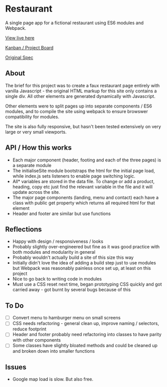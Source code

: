 # Restaurant

A single page app for a fictional restaurant using ES6 modules and Webpack.

[View live here](https://chargrilledchook.github.io/restaurant/)

[Kanban / Project Board](https://github.com/ChargrilledChook/restaurant/projects/1)

[Original Spec](https://www.theodinproject.com/paths/full-stack-javascript/courses/javascript/lessons/restaurant-page)

## About

The brief for this project was to create a faux restaurant page entirely with vanilla Javascript - the original HTML markup for this site only contains a single div. All other elements are generated dynamically with Javascript.

Other elements were to split pages up into separate components / ES6 modules, and to compile the site using webpack to ensure browswer compatibility for modules.

The site is also fully responsive, but hasn't been tested extensively on very large or very small viewports.

## API / How this works

- Each major component (header, footing and each of the three pages) is a separate module
- The initialiseSite module bootstraps the html for the initial page load, while index.js sets listeners to enable page switching logic.
- All\* variables are stored in the data file. To change or add a product, heading, copy etc just find the relevant variable in the file and it will update across the site.
- The major page components (landing, menu and contact) each have a class with public get property which returns all required html for that element
- Header and footer are similar but use functions

## Reflections

- Happy with design / responsiveness / looks
- Probably slightly over-engineered but fine as it was good practice with both modules and modularity in general
- Probably wouldn't actually build a site of this size this way
- Initially didn't love the idea of adding a build step just to use modules but Webpack was reasonably painless once set up, at least on this project
- Nice to go back to writing code in modules
- Must use a CSS reset next time, began prototyping CSS quickly and got carried away - got burnt by several bugs because of this

## To Do

- [ ] Convert menu to hamburger menu on small screens
- [ ] CSS needs refactoring - general clean up, improve naming / selectors, reduce footprint
- [ ] Header and footer probably need refactoring into classes to have parity with other components
- [ ] Some classes have slightly bloated methods and could be cleaned up and broken down into smaller functions

## Issues

- Google map load is slow. But also free.
